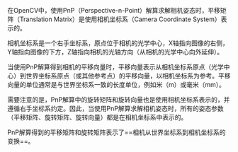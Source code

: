 在OpenCV中，使用PnP（Perspective-n-Point）解算求解相机姿态时，平移矩阵（Translation Matrix）是使用相机坐标系（Camera Coordinate System）表示的。

相机坐标系是一个右手坐标系，原点位于相机的光学中心，X轴指向图像的右侧，Y轴指向图像的下方，Z轴指向相机的光轴方向（从相机的光学中心向外延伸）。

当使用PnP解算得到相机的平移向量时，平移向量表示从相机坐标系原点（光学中心）到世界坐标系原点（或其他参考点）的平移向量，以相机坐标系为参考。平移向量的单位通常是与世界坐标系一致的长度单位，例如米（m）或毫米（mm）。

需要注意的是，PnP解算中的旋转矩阵和旋转向量也是使用相机坐标系表示的，并遵循右手坐标系约定。因此，当使用PnP解算求解相机姿态时，所有的姿态参数（平移矩阵、旋转矩阵、旋转向量）都是在相机坐标系中表示的。

PnP解算得到的平移矩阵和旋转矩阵表示了==相机从世界坐标系到相机坐标系的变换==。